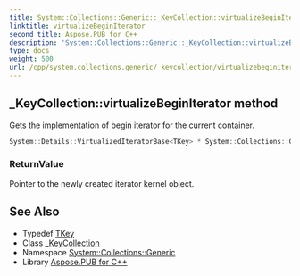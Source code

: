 ```yaml
---
title: System::Collections::Generic::_KeyCollection::virtualizeBeginIterator method
linktitle: virtualizeBeginIterator
second_title: Aspose.PUB for C++
description: 'System::Collections::Generic::_KeyCollection::virtualizeBeginIterator method. Gets the implementation of begin iterator for the current container in C++.'
type: docs
weight: 500
url: /cpp/system.collections.generic/_keycollection/virtualizebeginiterator/
---
```

## _KeyCollection::virtualizeBeginIterator method


Gets the implementation of begin iterator for the current container.

```cpp
System::Details::VirtualizedIteratorBase<TKey> * System::Collections::Generic::_KeyCollection<Dict>::virtualizeBeginIterator() override
```


### ReturnValue

Pointer to the newly created iterator kernel object.

## See Also

* Typedef [TKey](../tkey/)
* Class [_KeyCollection](../)
* Namespace [System::Collections::Generic](../../)
* Library [Aspose.PUB for C++](../../../)
